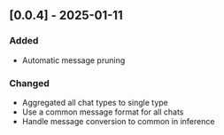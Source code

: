 ## [0.0.4] - 2025-01-11
### Added
- Automatic message pruning

### Changed
- Aggregated all chat types to single type
- Use a common message format for all chats
- Handle message conversion to common in inference
